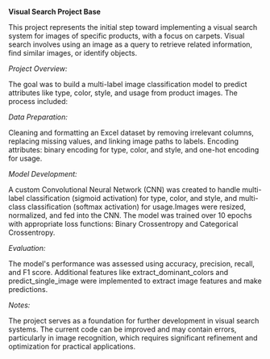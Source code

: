
**Visual Search Project Base**

This project represents the initial step toward implementing a visual search system for images of specific products, with a focus on carpets. 
Visual search involves using an image as a query to retrieve related information, find similar images, or identify objects.

*Project Overview:*

The goal was to build a multi-label image classification model to predict attributes like type, color, style, and usage from product images. The process included:

*Data Preparation:*

Cleaning and formatting an Excel dataset by removing irrelevant columns, replacing missing values, and linking image paths to labels.
Encoding attributes: binary encoding for type, color, and style, and one-hot encoding for usage.

*Model Development:*

A custom Convolutional Neural Network (CNN) was created to handle multi-label classification (sigmoid activation) for type, color, and style, 
and multi-class classification (softmax activation) for usage.Images were resized, normalized, and fed into the CNN.
The model was trained over 10 epochs with appropriate loss functions: Binary Crossentropy and Categorical Crossentropy.

*Evaluation:*

The model's performance was assessed using accuracy, precision, recall, and F1 score.
Additional features like extract_dominant_colors and predict_single_image were implemented to extract image features and make predictions.

*Notes:*

The project serves as a foundation for further development in visual search systems. The current code can be improved and may contain errors, particularly in 
image recognition, which requires significant refinement and optimization for practical applications.






